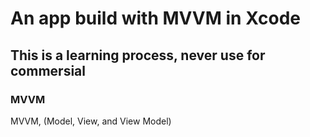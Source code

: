 # An app build with MVVM in Xcode
## This is a learning process, never use for commersial

### MVVM
MVVM, (Model, View, and View Model)



